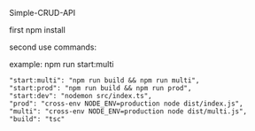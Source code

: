 Simple-CRUD-API

first npm install

second use commands:

example: npm run start:multi

    "start:multi": "npm run build && npm run multi",
    "start:prod": "npm run build && npm run prod",
    "start:dev": "nodemon src/index.ts",
    "prod": "cross-env NODE_ENV=production node dist/index.js",
    "multi": "cross-env NODE_ENV=production node dist/multi.js",
    "build": "tsc"
